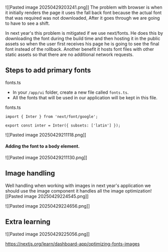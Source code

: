 ![[Pasted image 20250429203241.png]]
The problem with browser is when it initially renders the page it uses the fall back font because the actual font that was required was not downloaded,  After it goes through we are going to have to see a shift.

In next year's this problem is mitigated if we use next/fonts. He does this by downloading the font during the build time and then hosting it in the public assets so when the user first receives his page he is going to see the final font instead of the rollback.
Another benefit it hosts font files with other static assets so that there are no additional network requests.


## Steps to add primary fonts
fonts.ts

- In your `/app/ui` folder, create a new file called `fonts.ts`.
- All the fonts that will be used in our application will be kept in this file.

fonts.ts
```tsx
import { Inter } from 'next/font/google';
 
export const inter = Inter({ subsets: ['latin'] });
```


![[Pasted image 20250429211118.png]]
#### Adding the font to a body element.
![[Pasted image 20250429211130.png]]


## Image handling

Well handling when working with images in next year's application we should use the image component it handles all the image optimization![[Pasted image 20250429224545.png]]

![[Pasted image 20250429224656.png]]



## Extra learning 
![[Pasted image 20250429225056.png]]

https://nextjs.org/learn/dashboard-app/optimizing-fonts-images